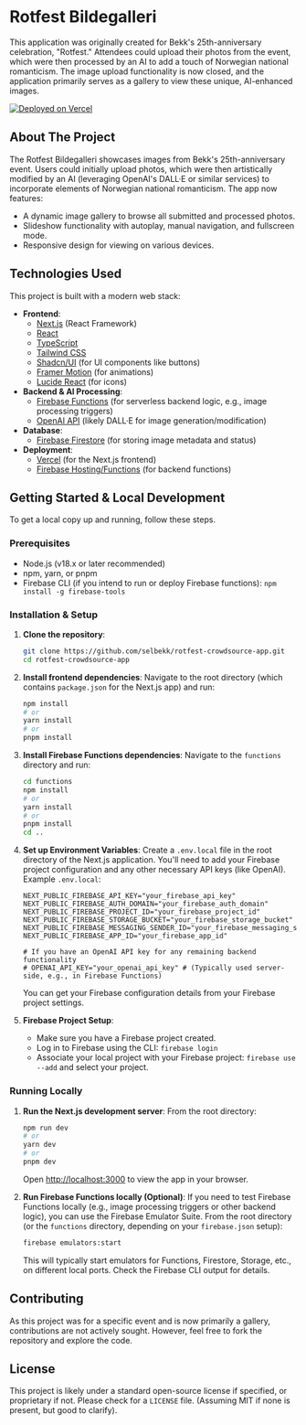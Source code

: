 # Rotfest Bildegalleri

This application was originally created for Bekk's 25th-anniversary celebration, "Rotfest." Attendees could upload their photos from the event, which were then processed by an AI to add a touch of Norwegian national romanticism. The image upload functionality is now closed, and the application primarily serves as a gallery to view these unique, AI-enhanced images.

[![Deployed on Vercel](https://img.shields.io/badge/Deployed%20on-Vercel-black?style=for-the-badge&logo=vercel)](https://vercel.com/kristofer-selbekks-projects/v0-rotfest-crowdsource-app)

## About The Project

The Rotfest Bildegalleri showcases images from Bekk's 25th-anniversary event. Users could initially upload photos, which were then artistically modified by an AI (leveraging OpenAI's DALL·E or similar services) to incorporate elements of Norwegian national romanticism. The app now features:

*   A dynamic image gallery to browse all submitted and processed photos.
*   Slideshow functionality with autoplay, manual navigation, and fullscreen mode.
*   Responsive design for viewing on various devices.

## Technologies Used

This project is built with a modern web stack:

*   **Frontend**:
    *   [Next.js](https://nextjs.org/) (React Framework)
    *   [React](https://reactjs.org/)
    *   [TypeScript](https://www.typescriptlang.org/)
    *   [Tailwind CSS](https://tailwindcss.com/)
    *   [Shadcn/UI](https://ui.shadcn.com/) (for UI components like buttons)
    *   [Framer Motion](https://www.framer.com/motion/) (for animations)
    *   [Lucide React](https://lucide.dev/) (for icons)
*   **Backend & AI Processing**:
    *   [Firebase Functions](https://firebase.google.com/docs/functions) (for serverless backend logic, e.g., image processing triggers)
    *   [OpenAI API](https://openai.com/api/) (likely DALL·E for image generation/modification)
*   **Database**:
    *   [Firebase Firestore](https://firebase.google.com/docs/firestore) (for storing image metadata and status)
*   **Deployment**:
    *   [Vercel](https://vercel.com/) (for the Next.js frontend)
    *   [Firebase Hosting/Functions](https://firebase.google.com/) (for backend functions)

## Getting Started & Local Development

To get a local copy up and running, follow these steps.

### Prerequisites

*   Node.js (v18.x or later recommended)
*   npm, yarn, or pnpm
*   Firebase CLI (if you intend to run or deploy Firebase functions): `npm install -g firebase-tools`

### Installation & Setup

1.  **Clone the repository**:
    ```bash
    git clone https://github.com/selbekk/rotfest-crowdsource-app.git
    cd rotfest-crowdsource-app
    ```

2.  **Install frontend dependencies**:
    Navigate to the root directory (which contains `package.json` for the Next.js app) and run:
    ```bash
    npm install
    # or
    yarn install
    # or
    pnpm install
    ```

3.  **Install Firebase Functions dependencies**:
    Navigate to the `functions` directory and run:
    ```bash
    cd functions
    npm install
    # or
    yarn install
    # or
    pnpm install
    cd ..
    ```

4.  **Set up Environment Variables**:
    Create a `.env.local` file in the root directory of the Next.js application. You'll need to add your Firebase project configuration and any other necessary API keys (like OpenAI).
    Example `.env.local`:
    ```env
    NEXT_PUBLIC_FIREBASE_API_KEY="your_firebase_api_key"
    NEXT_PUBLIC_FIREBASE_AUTH_DOMAIN="your_firebase_auth_domain"
    NEXT_PUBLIC_FIREBASE_PROJECT_ID="your_firebase_project_id"
    NEXT_PUBLIC_FIREBASE_STORAGE_BUCKET="your_firebase_storage_bucket"
    NEXT_PUBLIC_FIREBASE_MESSAGING_SENDER_ID="your_firebase_messaging_sender_id"
    NEXT_PUBLIC_FIREBASE_APP_ID="your_firebase_app_id"

    # If you have an OpenAI API key for any remaining backend functionality
    # OPENAI_API_KEY="your_openai_api_key" # (Typically used server-side, e.g., in Firebase Functions)
    ```
    You can get your Firebase configuration details from your Firebase project settings.

5.  **Firebase Project Setup**:
    *   Make sure you have a Firebase project created.
    *   Log in to Firebase using the CLI: `firebase login`
    *   Associate your local project with your Firebase project: `firebase use --add` and select your project.

### Running Locally

1.  **Run the Next.js development server**:
    From the root directory:
    ```bash
    npm run dev
    # or
    yarn dev
    # or
    pnpm dev
    ```
    Open [http://localhost:3000](http://localhost:3000) to view the app in your browser.

2.  **Run Firebase Functions locally (Optional)**:
    If you need to test Firebase Functions locally (e.g., image processing triggers or other backend logic), you can use the Firebase Emulator Suite.
    From the root directory (or the `functions` directory, depending on your `firebase.json` setup):
    ```bash
    firebase emulators:start
    ```
    This will typically start emulators for Functions, Firestore, Storage, etc., on different local ports. Check the Firebase CLI output for details.

## Contributing

As this project was for a specific event and is now primarily a gallery, contributions are not actively sought. However, feel free to fork the repository and explore the code.

## License

This project is likely under a standard open-source license if specified, or proprietary if not. Please check for a `LICENSE` file. (Assuming MIT if none is present, but good to clarify).